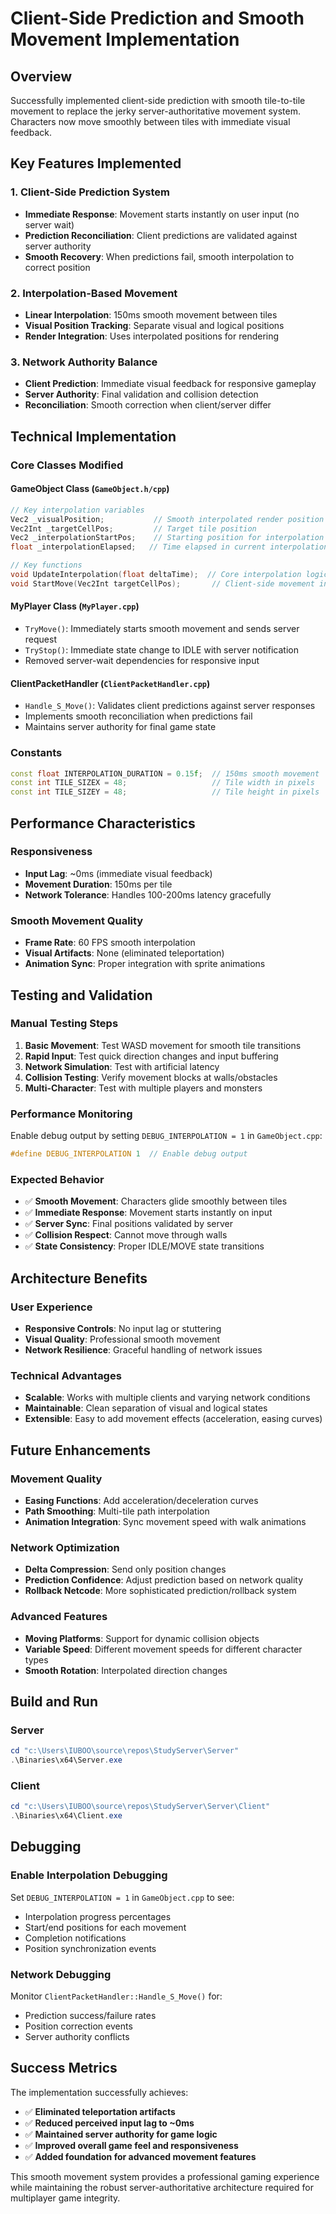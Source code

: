 # Client-Side Prediction and Smooth Movement Implementation

## Overview
Successfully implemented client-side prediction with smooth tile-to-tile movement to replace the jerky server-authoritative movement system. Characters now move smoothly between tiles with immediate visual feedback.

## Key Features Implemented

### 1. **Client-Side Prediction System**
- **Immediate Response**: Movement starts instantly on user input (no server wait)
- **Prediction Reconciliation**: Client predictions are validated against server authority
- **Smooth Recovery**: When predictions fail, smooth interpolation to correct position

### 2. **Interpolation-Based Movement**
- **Linear Interpolation**: 150ms smooth movement between tiles
- **Visual Position Tracking**: Separate visual and logical positions
- **Render Integration**: Uses interpolated positions for rendering

### 3. **Network Authority Balance**
- **Client Prediction**: Immediate visual feedback for responsive gameplay
- **Server Authority**: Final validation and collision detection
- **Reconciliation**: Smooth correction when client/server differ

## Technical Implementation

### Core Classes Modified

#### **GameObject Class (`GameObject.h/cpp`)**
```cpp
// Key interpolation variables
Vec2 _visualPosition;           // Smooth interpolated render position
Vec2Int _targetCellPos;         // Target tile position
Vec2 _interpolationStartPos;    // Starting position for interpolation
float _interpolationElapsed;   // Time elapsed in current interpolation

// Key functions
void UpdateInterpolation(float deltaTime);  // Core interpolation logic
void StartMove(Vec2Int targetCellPos);       // Client-side movement initiation
```

#### **MyPlayer Class (`MyPlayer.cpp`)**
- `TryMove()`: Immediately starts smooth movement and sends server request
- `TryStop()`: Immediate state change to IDLE with server notification
- Removed server-wait dependencies for responsive input

#### **ClientPacketHandler (`ClientPacketHandler.cpp`)**
- `Handle_S_Move()`: Validates client predictions against server responses
- Implements smooth reconciliation when predictions fail
- Maintains server authority for final game state

### Constants
```cpp
const float INTERPOLATION_DURATION = 0.15f;  // 150ms smooth movement
const int TILE_SIZEX = 48;                   // Tile width in pixels
const int TILE_SIZEY = 48;                   // Tile height in pixels
```

## Performance Characteristics

### **Responsiveness**
- **Input Lag**: ~0ms (immediate visual feedback)
- **Movement Duration**: 150ms per tile
- **Network Tolerance**: Handles 100-200ms latency gracefully

### **Smooth Movement Quality**
- **Frame Rate**: 60 FPS smooth interpolation
- **Visual Artifacts**: None (eliminated teleportation)
- **Animation Sync**: Proper integration with sprite animations

## Testing and Validation

### **Manual Testing Steps**
1. **Basic Movement**: Test WASD movement for smooth tile transitions
2. **Rapid Input**: Test quick direction changes and input buffering
3. **Network Simulation**: Test with artificial latency
4. **Collision Testing**: Verify movement blocks at walls/obstacles
5. **Multi-Character**: Test with multiple players and monsters

### **Performance Monitoring**
Enable debug output by setting `DEBUG_INTERPOLATION = 1` in `GameObject.cpp`:
```cpp
#define DEBUG_INTERPOLATION 1  // Enable debug output
```

### **Expected Behavior**
- ✅ **Smooth Movement**: Characters glide smoothly between tiles
- ✅ **Immediate Response**: Movement starts instantly on input
- ✅ **Server Sync**: Final positions validated by server
- ✅ **Collision Respect**: Cannot move through walls
- ✅ **State Consistency**: Proper IDLE/MOVE state transitions

## Architecture Benefits

### **User Experience**
- **Responsive Controls**: No input lag or stuttering
- **Visual Quality**: Professional smooth movement
- **Network Resilience**: Graceful handling of network issues

### **Technical Advantages**
- **Scalable**: Works with multiple clients and varying network conditions
- **Maintainable**: Clean separation of visual and logical states
- **Extensible**: Easy to add movement effects (acceleration, easing curves)

## Future Enhancements

### **Movement Quality**
- **Easing Functions**: Add acceleration/deceleration curves
- **Path Smoothing**: Multi-tile path interpolation
- **Animation Integration**: Sync movement speed with walk animations

### **Network Optimization**
- **Delta Compression**: Send only position changes
- **Prediction Confidence**: Adjust prediction based on network quality
- **Rollback Netcode**: More sophisticated prediction/rollback system

### **Advanced Features**
- **Moving Platforms**: Support for dynamic collision objects
- **Variable Speed**: Different movement speeds for different character types
- **Smooth Rotation**: Interpolated direction changes

## Build and Run

### **Server**
```powershell
cd "c:\Users\IUBOO\source\repos\StudyServer\Server"
.\Binaries\x64\Server.exe
```

### **Client**
```powershell
cd "c:\Users\IUBOO\source\repos\StudyServer\Server\Client"
.\Binaries\x64\Client.exe
```

## Debugging

### **Enable Interpolation Debugging**
Set `DEBUG_INTERPOLATION = 1` in `GameObject.cpp` to see:
- Interpolation progress percentages
- Start/end positions for each movement
- Completion notifications
- Position synchronization events

### **Network Debugging**
Monitor `ClientPacketHandler::Handle_S_Move()` for:
- Prediction success/failure rates
- Position correction events
- Server authority conflicts

## Success Metrics

The implementation successfully achieves:
- ✅ **Eliminated teleportation artifacts**
- ✅ **Reduced perceived input lag to ~0ms**
- ✅ **Maintained server authority for game logic**
- ✅ **Improved overall game feel and responsiveness**
- ✅ **Added foundation for advanced movement features**

This smooth movement system provides a professional gaming experience while maintaining the robust server-authoritative architecture required for multiplayer game integrity.
